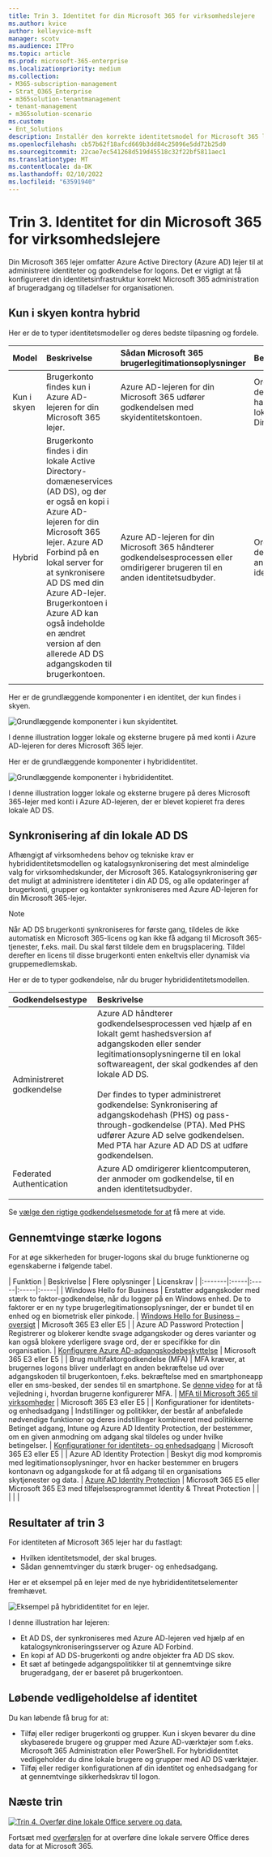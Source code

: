 ```yaml
---
title: Trin 3. Identitet for din Microsoft 365 for virksomhedslejere
ms.author: kvice
author: kelleyvice-msft
manager: scotv
ms.audience: ITPro
ms.topic: article
ms.prod: microsoft-365-enterprise
ms.localizationpriority: medium
ms.collection:
- M365-subscription-management
- Strat_O365_Enterprise
- m365solution-tenantmanagement
- tenant-management
- m365solution-scenario
ms.custom:
- Ent_Solutions
description: Installér den korrekte identitetsmodel for Microsoft 365 lejere, og gennemtving stærke bruger logins.
ms.openlocfilehash: cb57b62f18afcd669b3dd84c25096e5dd72b25d0
ms.sourcegitcommit: 22cae7ec541268d519d45518c32f22bf5811aec1
ms.translationtype: MT
ms.contentlocale: da-DK
ms.lasthandoff: 02/10/2022
ms.locfileid: "63591940"
---
```

# <a name="step-3-identity-for-your-microsoft-365-for-enterprise-tenants"></a>Trin 3. Identitet for din Microsoft 365 for virksomhedslejere

Din Microsoft 365 lejer omfatter Azure Active Directory (Azure AD) lejer til at administrere identiteter og godkendelse for logons. Det er vigtigt at få konfigureret din identitetsinfrastruktur korrekt Microsoft 365 administration af brugeradgang og tilladelser for organisationen.

## <a name="cloud-only-vs-hybrid"></a>Kun i skyen kontra hybrid

Her er de to typer identitetsmodeller og deres bedste tilpasning og fordele.


| Model | Beskrivelse | Sådan Microsoft 365 brugerlegitimationsoplysninger | Bedst til | Største fordel |
|:-------|:-----|:-----|:-----|:-----|
| Kun i skyen | Brugerkonto findes kun i Azure AD-lejeren for din Microsoft 365 lejer. | Azure AD-lejeren for din Microsoft 365 udfører godkendelsen med skyidentitetskontoen. | Organisationer, der ikke har eller har brug for et lokalt Active Directory. | Nem at bruge. Der kræves ingen ekstra katalogværktøjer eller servere. |
| Hybrid |  Brugerkonto findes i din lokale Active Directory-domæneservices (AD DS), og der er også en kopi i Azure AD-lejeren for din Microsoft 365 lejer. Azure AD Forbind på en lokal server for at synkronisere AD DS med din Azure AD-lejer. Brugerkontoen i Azure AD kan også indeholde en ændret version af den allerede AD DS adgangskoden til brugerkontoen. | Azure AD-lejeren for din Microsoft 365 håndterer godkendelsesprocessen eller omdirigerer brugeren til en anden identitetsudbyder. | Organisationer, der AD DS en anden identitetsudbyder. | Brugere kan bruge de samme legitimationsoplysninger, når de får adgang til lokale eller skybaserede ressourcer. |
||||||

Her er de grundlæggende komponenter i en identitet, der kun findes i skyen.

![Grundlæggende komponenter i kun skyidentitet.](../media/about-microsoft-365-identity/cloud-only-identity.png)

I denne illustration logger lokale og eksterne brugere på med konti i Azure AD-lejeren for deres Microsoft 365 lejer.

Her er de grundlæggende komponenter i hybrididentitet.

![Grundlæggende komponenter i hybrididentitet.](../media/about-microsoft-365-identity/hybrid-identity.png)

I denne illustration logger lokale og eksterne brugere på deres Microsoft 365-lejer med konti i Azure AD-lejeren, der er blevet kopieret fra deres lokale AD DS.

## <a name="synchronizing-your-on-premises-ad-ds"></a>Synkronisering af din lokale AD DS

Afhængigt af virksomhedens behov og tekniske krav er hybrididentitetsmodellen og katalogsynkronisering det mest almindelige valg for virksomhedskunder, der Microsoft 365. Katalogsynkronisering gør det muligt at administrere identiteter i din AD DS, og alle opdateringer af brugerkonti, grupper og kontakter synkroniseres med Azure AD-lejeren for din Microsoft 365-lejer.

> [!NOTE]
> Når AD DS brugerkonti synkroniseres for første gang, tildeles de ikke automatisk en Microsoft 365-licens og kan ikke få adgang til Microsoft 365-tjenester, f.eks. mail. Du skal først tildele dem en brugsplacering. Tildel derefter en licens til disse brugerkonti enten enkeltvis eller dynamisk via gruppemedlemskab.

Her er de to typer godkendelse, når du bruger hybrididentitetsmodellen.

| Godkendelsestype | Beskrivelse |
|:-------|:-----|
| Administreret godkendelse | Azure AD håndterer godkendelsesprocessen ved hjælp af en lokalt gemt hashedsversion af adgangskoden eller sender legitimationsoplysningerne til en lokal softwareagent, der skal godkendes af den lokale AD DS. <br> <br>  Der findes to typer administreret godkendelse: Synkronisering af adgangskodehash (PHS) og pass-through-godkendelse (PTA). Med PHS udfører Azure AD selve godkendelsen. Med PTA har Azure AD AD DS at udføre godkendelsen. |
| Federated Authentication | Azure AD omdirigerer klientcomputeren, der anmoder om godkendelse, til en anden identitetsudbyder. |
|  |  |

Se [vælge den rigtige godkendelsesmetode for at](/azure/active-directory/hybrid/choose-ad-authn) få mere at vide.

## <a name="enforcing-strong-sign-ins"></a>Gennemtvinge stærke logons

For at øge sikkerheden for bruger-logons skal du bruge funktionerne og egenskaberne i følgende tabel.

| Funktion | Beskrivelse | Flere oplysninger | Licenskrav |
|:-------|:-----|:-----|:-----|:-----|
| Windows Hello for Business | Erstatter adgangskoder med stærk to faktor-godkendelse, når du logger på en Windows enhed. De to faktorer er en ny type brugerlegitimationsoplysninger, der er bundet til en enhed og en biometrisk eller pinkode. | [Windows Hello for Business – oversigt](/windows/security/identity-protection/hello-for-business/hello-overview) | Microsoft 365 E3 eller E5 |
| Azure AD Password Protection | Registrerer og blokerer kendte svage adgangskoder og deres varianter og kan også blokere yderligere svage ord, der er specifikke for din organisation. | [Konfigurere Azure AD-adgangskodebeskyttelse](/azure/active-directory/authentication/concept-password-ban-bad) | Microsoft 365 E3 eller E5 |
| Brug multifaktorgodkendelse (MFA) | MFA kræver, at brugernes logons bliver underlagt en anden bekræftelse ud over adgangskoden til brugerkontoen, f.eks. bekræftelse med en smartphoneapp eller en sms-besked, der sendes til en smartphone. Se [denne video](https://support.microsoft.com/office/set-up-multi-factor-authentication-in-microsoft-365-business-a32541df-079c-420d-9395-9d59354f7225) for at få vejledning i, hvordan brugerne konfigurerer MFA. | [MFA til Microsoft 365 til virksomheder](../enterprise/microsoft-365-secure-sign-in.md#mfa) | Microsoft 365 E3 eller E5 |
| Konfigurationer for identitets- og enhedsadgang | Indstillinger og politikker, der består af anbefalede nødvendige funktioner og deres indstillinger kombineret med politikkerne Betinget adgang, Intune og Azure AD Identity Protection, der bestemmer, om en given anmodning om adgang skal tildeles og under hvilke betingelser.  | [Konfigurationer for identitets- og enhedsadgang](../security/office-365-security/microsoft-365-policies-configurations.md) | Microsoft 365 E3 eller E5 |
| Azure AD Identity Protection | Beskyt dig mod kompromis med legitimationsoplysninger, hvor en hacker bestemmer en brugers kontonavn og adgangskode for at få adgang til en organisations skytjenester og data. | [Azure AD Identity Protection](/azure/active-directory/active-directory-identityprotection) | Microsoft 365 E5 eller Microsoft 365 E3 med tilføjelsesprogrammet Identity & Threat Protection |
|  |  |  |



## <a name="results-of-step-3"></a>Resultater af trin 3

For identiteten af Microsoft 365 lejer har du fastlagt:

- Hvilken identitetsmodel, der skal bruges.
- Sådan gennemtvinger du stærk bruger- og enhedsadgang.

Her er et eksempel på en lejer med de nye hybrididentitetselementer fremhævet.

![Eksempel på hybrididentitet for en lejer.](../media/tenant-management-overview/tenant-management-tenant-build-step3.png)

I denne illustration har lejeren:

- Et AD DS, der synkroniseres med Azure AD-lejeren ved hjælp af en katalogsynkroniseringsserver og Azure AD Forbind.
- En kopi af AD DS-brugerkonti og andre objekter fra AD DS skov.
- Et sæt af betingede adgangspolitikker til at gennemtvinge sikre brugeradgang, der er baseret på brugerkontoen.

## <a name="ongoing-maintenance-for-identity"></a>Løbende vedligeholdelse af identitet

Du kan løbende få brug for at:

- Tilføj eller rediger brugerkonti og grupper. Kun i skyen bevarer du dine skybaserede brugere og grupper med Azure AD-værktøjer som f.eks. Microsoft 365 Administration eller PowerShell. For hybrididentitet vedligeholder du dine lokale brugere og grupper med AD DS værktøjer.
- Tilføj eller rediger konfigurationen af din identitet og enhedsadgang for at gennemtvinge sikkerhedskrav til logon.

## <a name="next-step"></a>Næste trin

[![Trin 4. Overfør dine lokale Office servere og data.](../media/tenant-management-overview/tenant-management-step-grid-migration.png)](tenant-management-migration.md)

Fortsæt med [overførslen](tenant-management-migration.md) for at overføre dine lokale servere Office deres data for at Microsoft 365.